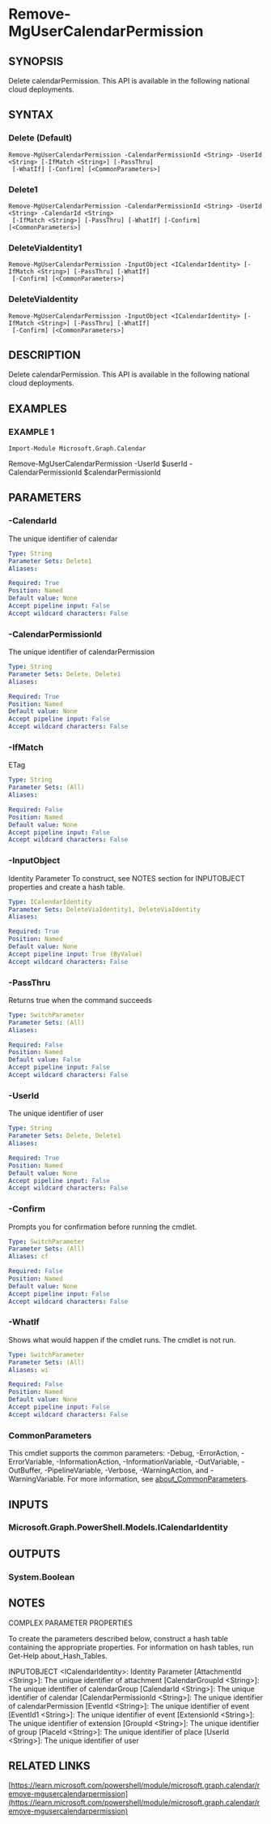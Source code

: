 ﻿---
external help file: Microsoft.Graph.Calendar-help.xml
Module Name: Microsoft.Graph.Calendar
online version: https://learn.microsoft.com/powershell/module/microsoft.graph.calendar/remove-mgusercalendarpermission
schema: 2.0.0
---

# Remove-MgUserCalendarPermission

## SYNOPSIS
Delete calendarPermission.
This API is available in the following national cloud deployments.

## SYNTAX

### Delete (Default)
```
Remove-MgUserCalendarPermission -CalendarPermissionId <String> -UserId <String> [-IfMatch <String>] [-PassThru]
 [-WhatIf] [-Confirm] [<CommonParameters>]
```

### Delete1
```
Remove-MgUserCalendarPermission -CalendarPermissionId <String> -UserId <String> -CalendarId <String>
 [-IfMatch <String>] [-PassThru] [-WhatIf] [-Confirm] [<CommonParameters>]
```

### DeleteViaIdentity1
```
Remove-MgUserCalendarPermission -InputObject <ICalendarIdentity> [-IfMatch <String>] [-PassThru] [-WhatIf]
 [-Confirm] [<CommonParameters>]
```

### DeleteViaIdentity
```
Remove-MgUserCalendarPermission -InputObject <ICalendarIdentity> [-IfMatch <String>] [-PassThru] [-WhatIf]
 [-Confirm] [<CommonParameters>]
```

## DESCRIPTION
Delete calendarPermission.
This API is available in the following national cloud deployments.

## EXAMPLES

### EXAMPLE 1
```
Import-Module Microsoft.Graph.Calendar
```

Remove-MgUserCalendarPermission -UserId $userId -CalendarPermissionId $calendarPermissionId

## PARAMETERS

### -CalendarId
The unique identifier of calendar

```yaml
Type: String
Parameter Sets: Delete1
Aliases:

Required: True
Position: Named
Default value: None
Accept pipeline input: False
Accept wildcard characters: False
```

### -CalendarPermissionId
The unique identifier of calendarPermission

```yaml
Type: String
Parameter Sets: Delete, Delete1
Aliases:

Required: True
Position: Named
Default value: None
Accept pipeline input: False
Accept wildcard characters: False
```

### -IfMatch
ETag

```yaml
Type: String
Parameter Sets: (All)
Aliases:

Required: False
Position: Named
Default value: None
Accept pipeline input: False
Accept wildcard characters: False
```

### -InputObject
Identity Parameter
To construct, see NOTES section for INPUTOBJECT properties and create a hash table.

```yaml
Type: ICalendarIdentity
Parameter Sets: DeleteViaIdentity1, DeleteViaIdentity
Aliases:

Required: True
Position: Named
Default value: None
Accept pipeline input: True (ByValue)
Accept wildcard characters: False
```

### -PassThru
Returns true when the command succeeds

```yaml
Type: SwitchParameter
Parameter Sets: (All)
Aliases:

Required: False
Position: Named
Default value: False
Accept pipeline input: False
Accept wildcard characters: False
```

### -UserId
The unique identifier of user

```yaml
Type: String
Parameter Sets: Delete, Delete1
Aliases:

Required: True
Position: Named
Default value: None
Accept pipeline input: False
Accept wildcard characters: False
```

### -Confirm
Prompts you for confirmation before running the cmdlet.

```yaml
Type: SwitchParameter
Parameter Sets: (All)
Aliases: cf

Required: False
Position: Named
Default value: None
Accept pipeline input: False
Accept wildcard characters: False
```

### -WhatIf
Shows what would happen if the cmdlet runs.
The cmdlet is not run.

```yaml
Type: SwitchParameter
Parameter Sets: (All)
Aliases: wi

Required: False
Position: Named
Default value: None
Accept pipeline input: False
Accept wildcard characters: False
```

### CommonParameters
This cmdlet supports the common parameters: -Debug, -ErrorAction, -ErrorVariable, -InformationAction, -InformationVariable, -OutVariable, -OutBuffer, -PipelineVariable, -Verbose, -WarningAction, and -WarningVariable. For more information, see [about_CommonParameters](http://go.microsoft.com/fwlink/?LinkID=113216).

## INPUTS

### Microsoft.Graph.PowerShell.Models.ICalendarIdentity
## OUTPUTS

### System.Boolean
## NOTES
COMPLEX PARAMETER PROPERTIES

To create the parameters described below, construct a hash table containing the appropriate properties.
For information on hash tables, run Get-Help about_Hash_Tables.

INPUTOBJECT \<ICalendarIdentity\>: Identity Parameter
  \[AttachmentId \<String\>\]: The unique identifier of attachment
  \[CalendarGroupId \<String\>\]: The unique identifier of calendarGroup
  \[CalendarId \<String\>\]: The unique identifier of calendar
  \[CalendarPermissionId \<String\>\]: The unique identifier of calendarPermission
  \[EventId \<String\>\]: The unique identifier of event
  \[EventId1 \<String\>\]: The unique identifier of event
  \[ExtensionId \<String\>\]: The unique identifier of extension
  \[GroupId \<String\>\]: The unique identifier of group
  \[PlaceId \<String\>\]: The unique identifier of place
  \[UserId \<String\>\]: The unique identifier of user

## RELATED LINKS

[https://learn.microsoft.com/powershell/module/microsoft.graph.calendar/remove-mgusercalendarpermission](https://learn.microsoft.com/powershell/module/microsoft.graph.calendar/remove-mgusercalendarpermission)

